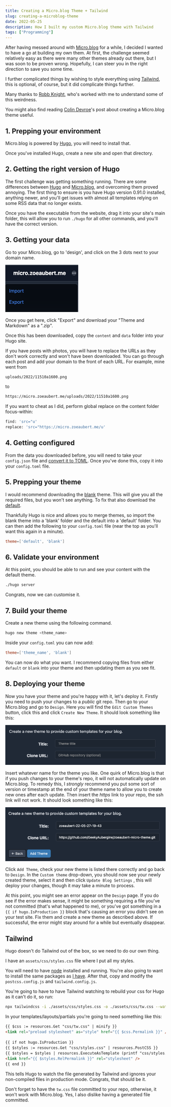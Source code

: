 ```yaml
---
title: Creating a Micro.blog Theme + Tailwind
slug: creating-a-microblog-theme
date: 2022-05-25
description: How I built my custom Micro.blog theme with Tailwind
tags: ["Programming"]
---
```


After having messed around with [Micro.blog](https://micro.blog) for a while, I decided I wanted to have a go at building my own them. At first, the challenge seemed relatively easy as there were many other themes already out there, but I was soon to be proven wrong. Hopefully, I can steer you in the right direction to save you some time.

I further complicated things by wishing to style everything using [Tailwind](https://tailwindcss.com/), this is optional, of course, but it did complicate things further.

Many thanks to [Robb Knight](https://rknight.me), who's worked with me to understand some of this weirdness.

You might also find reading [Colin Devroe](https://cdevroe.com/2021/03/29/notes-mb-themes/)'s post about creating a Micro.blog theme useful.

## 1. Prepping your environment

Micro.blog is powered by [Hugo](https://gohugo.io/), you will need to install that.

Once you've installed Hugo, create a new site and open that directory.

## 2. Getting the right version of Hugo

The first challenge was getting something running. There are some differences between [Hugo](https://gohugo.io/) and [Micro.blog](https://micro.blog), and overcoming them proved annoying. The first thing to ensure is you have Hugo version 0.91.0 installed, anything newer, and you'll get issues with almost all templates relying on some RSS data that no longer exists.

Once you have the executable from the website, drag it into your site's main folder, this will allow you to run `./hugo` for all other commands, and you'll have the correct version.

## 3. Getting your data

Go to your Micro.blog, go to 'design', and click on the 3 dots next to your domain name.

![Micro.blog UI showing where to find the Export button](../images/2022-05-26-18-18-37.png)

Once you get here, click "Export" and download your "Theme and Markdown" as a ".zip".

Once this has been downloaded, copy the `content` and `data` folder into your Hugo site.

If you have posts with photos, you will have to replace the URLs as they don't work correctly and won't have been downloaded. You can go through each post and add your domain to the front of each URL. For example, mine went from 

```bash
uploads/2022/11510a1600.png
```

to


```bash
https://micro.zoeaubert.me/uploads/2022/11510a1600.png
```

If you want to cheat as I did, perform global replace on the content folder focus-within:

```bash
find: 'src="u'
replace: 'src="https://micro.zoeaubert.me/u'
```

## 4. Getting configured

From the data you downloaded before, you will need to take your `config.json` file and [convert it to TOML](https://www.convertsimple.com/convert-json-to-toml/). Once you've done this, copy it into your `config.toml` file.

## 5. Prepping your theme

I would recommend downloading the [blank](https://github.com/microdotblog/theme-blank) theme. This will give you all the required files, but you won't see anything. To fix that also download the [default](https://github.com/microdotblog/theme-default).

Thankfully Hugo is nice and allows you to merge themes, so import the blank theme into a 'blank' folder and the default into a 'default' folder. You can then add the following to your `config.toml` file (near the top as you'll want this again in a minute).

```toml
theme=['default', 'blank']
```

## 6. Validate your environment

At this point, you should be able to run and see your content with the default theme.

```bash
./hugo server
```

Congrats, now we can customise it.

## 7. Build your theme

Create a new theme using the following command.

```bash
hugo new theme <theme_name>
``` 

Inside your `config.toml` you can now add:

```toml
theme=['theme_name', 'blank']
``` 

You can now do what you want. I recommend copying files from either `default` or `blank` into your theme and then updating them as you see fit. 


## 8. Deploying your theme

Now you have your theme and you're happy with it, let's deploy it. Firstly you need to push your changes to a *public* git repo. Then go to your Micro.blog and go to `Design`. Here you will find the `Edit Custom Themes` button, click this and click `Create New Theme`. It should look something like this:

![Micro.blog UI showing the create theme screen](../images/2022-05-27-19-40-24.png)

Insert whatever name for the theme you like. One quirk of Micro.blog is that if you push changes to your theme's repo, it will not automatically update on Micro.blog. To remedy this, I _strongly_ recommend you put some sort of version or timestamp at the end of your theme name to allow you to create new ones after each update. Then insert the _https_ link to your repo, the ssh link will not work. It should look something like this:

![Micro.blog UI showing a filled in create theme screen](../images/2022-05-27-19-43-32.png)

Click `Add Theme`, check your new theme is listed there correctly and go back to `Design`. In the `Custom theme` drop-down, you should now see your newly created theme, select it and then click `Update Blog Settings` , this will deploy your changes, though it may take a minute to process.

At this point, you might see an error appear on the `Design` page. If you do see if the error makes sense, it might be something requiring a file you've not committed (that's what happened to me), or you've got something in a `{{ if hugo.IsProduction }}` block that's causing an error you didn't see on your test site. Fix them and create a new theme as described above. If successful, the error might stay around for a while but eventually disappear. 


## Tailwind

Hugo doesn't do Tailwind out of the box, so we need to do our own thing. 

I have an `assets/css/styles.css` file where I put all my styles.

You will need to have [node](https://nodejs.org/en/) installed and running. You're also going to want to install the same packages as [I have](https://github.com/GeekyAubergine/zoeaubert-micro-theme). After that, copy and modify the `postcss.config.js` and `tailwind.config.js`.

You're going to have to have Tailwind watching to rebuild your css for Hugo as it can't do it, so run: 

```bash
npx tailwindcss -i ./assets/css/styles.css -o ./assets/css/tw.css --watch --minify
```

In your templates/layouts/partials you're going to need something like this:
```html
{{ $css := resources.Get "css/tw.css" | minify }}
<link rel="preload stylesheet" as="style" href="{{ $css.Permalink }}" />

{{ if not hugo.IsProduction }} 
{{ $styles := resources.Get "css/styles.css" | resources.PostCSS }} 
{{ $styles = $styles | resources.ExecuteAsTemplate (printf "css/styles.dev.%v.css" now.UnixMilli) . }}
<link href="{{ $styles.RelPermalink }}" rel="stylesheet" />
{{ end }}

```

This tells Hugo to watch the file generated by Tailwind and ignores your non-compiled files in production mode. Congrats, that should be it. 

Don't forget to have the `tw.css` file committed to your repo, otherwise, it won't work with Micro.blog. Yes, I also dislike having a generated file committed.
